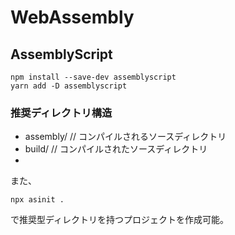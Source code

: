 # WebAssembly
## AssemblyScript
```
npm install --save-dev assemblyscript
yarn add -D assemblyscript
```

### 推奨ディレクトリ構造
- assembly/ // コンパイルされるソースディレクトリ
- build/ // コンパイルされたソースディレクトリ
- 

また、
```
npx asinit .
```
で推奨型ディレクトリを持つプロジェクトを作成可能。